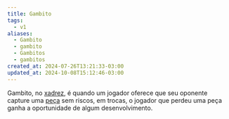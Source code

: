 ```yaml
---
title: Gambito
tags:
  - v1
aliases:
  - Gambito
  - gambito
  - Gambitos
  - gambitos
created_at: 2024-07-26T13:21:33-03:00
updated_at: 2024-10-08T15:12:46-03:00
---
```


Gambito, no [xadrez](../06/Xadrez.md), é quando um jogador oferece que seu oponente capture uma [peça](../../../../atomos/2024/07/08/Xadrez_Pecas.md) sem riscos, em trocas, o jogador que perdeu uma peça ganha a oportunidade de algum desenvolvimento.
